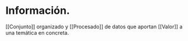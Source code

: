 # Información.
[[Conjunto]] organizado y [[Procesado]] de datos que aportan [[Valor]] a una temática en concreta.